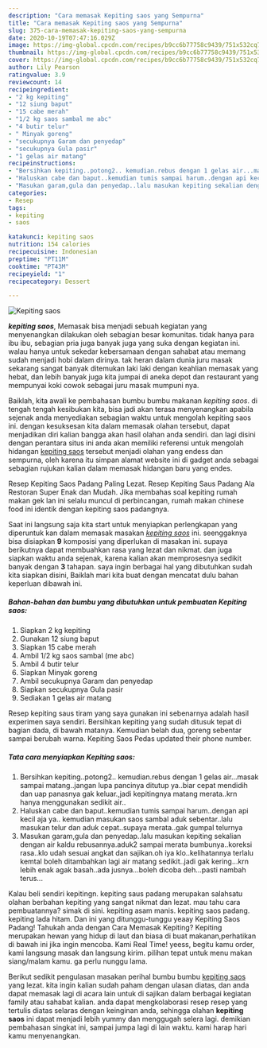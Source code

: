 ```yaml
---
description: "Cara memasak Kepiting saos yang Sempurna"
title: "Cara memasak Kepiting saos yang Sempurna"
slug: 375-cara-memasak-kepiting-saos-yang-sempurna
date: 2020-10-19T07:47:16.029Z
image: https://img-global.cpcdn.com/recipes/b9cc6b77758c9439/751x532cq70/kepiting-saos-foto-resep-utama.jpg
thumbnail: https://img-global.cpcdn.com/recipes/b9cc6b77758c9439/751x532cq70/kepiting-saos-foto-resep-utama.jpg
cover: https://img-global.cpcdn.com/recipes/b9cc6b77758c9439/751x532cq70/kepiting-saos-foto-resep-utama.jpg
author: Lily Pearson
ratingvalue: 3.9
reviewcount: 14
recipeingredient:
- "2 kg kepiting"
- "12 siung baput"
- "15 cabe merah"
- "1/2 kg saos sambal me abc"
- "4 butir telur"
- " Minyak goreng"
- "secukupnya Garam dan penyedap"
- "secukupnya Gula pasir"
- "1 gelas air matang"
recipeinstructions:
- "Bersihkan kepiting..potong2.. kemudian.rebus dengan 1 gelas air...masak sampai matang..jangan lupa pancinya ditutup ya..biar cepat mendidih dan uap panasnya gak keluar.,jadi kepitingnya matang merata..krn hanya menggunakan sedikit air.."
- "Haluskan cabe dan baput..kemudian tumis sampai harum..dengan api kecil aja ya.. kemudian masukan saos sambal aduk sebentar..lalu masukan telur dan aduk cepat..supaya merata..gak gumpal telurnya"
- "Masukan garam,gula dan penyedap..lalu masukan kepiting sekalian dengan air kaldu rebusannya.aduk2 sampai merata bumbunya..koreksi rasa..klo udah sesuai angkat dan sajikan.oh iya klo..kelihatannya terlalu kemtal boleh ditambahkan lagi air matang sedikit..jadi gak kering...krn lebih enak agak basah..ada jusnya...boleh dicoba deh...pasti nambah terus..."
categories:
- Resep
tags:
- kepiting
- saos

katakunci: kepiting saos 
nutrition: 154 calories
recipecuisine: Indonesian
preptime: "PT11M"
cooktime: "PT43M"
recipeyield: "1"
recipecategory: Dessert

---
```



![Kepiting saos](https://img-global.cpcdn.com/recipes/b9cc6b77758c9439/751x532cq70/kepiting-saos-foto-resep-utama.jpg)

<b><i>kepiting saos</i></b>, Memasak bisa menjadi sebuah kegiatan yang menyenangkan dilakukan oleh sebagian besar komunitas. tidak hanya para ibu ibu, sebagian pria juga banyak juga yang suka dengan kegiatan ini. walau hanya untuk sekedar kebersamaan dengan sahabat atau memang sudah menjadi hobi dalam dirinya. tak heran dalam dunia juru masak sekarang sangat banyak ditemukan laki laki dengan keahlian memasak yang hebat, dan lebih banyak juga kita jumpai di aneka depot dan restaurant yang mempunyai koki cowok sebagai juru masak mumpuni nya.

Baiklah, kita awali ke pembahasan bumbu bumbu makanan <i>kepiting saos</i>. di tengah tengah kesibukan kita, bisa jadi akan terasa menyenangkan apabila sejenak anda menyediakan sebagian waktu untuk mengolah kepiting saos ini. dengan kesuksesan kita dalam memasak olahan tersebut, dapat menjadikan diri kalian bangga akan hasil olahan anda sendiri. dan lagi disini dengan perantara situs ini anda akan memiliki referensi untuk mengolah hidangan <u>kepiting saos</u> tersebut menjadi olahan yang endess dan sempurna, oleh karena itu simpan alamat website ini di gadget anda sebagai sebagian rujukan kalian dalam memasak hidangan baru yang endes.

Resep Kepiting Saos Padang Paling Lezat. Resep Kepiting Saus Padang Ala Restoran Super Enak dan Mudah. Jika membahas soal kepiting rumah makan gek lan ini selalu muncul di perbincangan, rumah makan chinese food ini identik dengan kepiting saos padangnya.


Saat ini langsung saja kita start untuk menyiapkan perlengkapan yang diperuntuk kan dalam memasak masakan <u><i>kepiting saos</i></u> ini. seenggaknya bisa disiapkan <b>9</b> komposisi yang diperlukan di masakan ini. supaya berikutnya dapat membuahkan rasa yang lezat dan nikmat. dan juga siapkan waktu anda sejenak, karena kalian akan memprosesnya sedikit banyak dengan <b>3</b> tahapan. saya ingin berbagai hal yang dibutuhkan sudah kita siapkan disini, Baiklah mari kita buat dengan mencatat dulu bahan keperluan dibawah ini.

<!--inarticleads1-->

##### Bahan-bahan dan bumbu yang dibutuhkan untuk pembuatan Kepiting saos:

1. Siapkan 2 kg kepiting
1. Gunakan 12 siung baput
1. Siapkan 15 cabe merah
1. Ambil 1/2 kg saos sambal (me abc)
1. Ambil 4 butir telur
1. Siapkan  Minyak goreng
1. Ambil secukupnya Garam dan penyedap
1. Siapkan secukupnya Gula pasir
1. Sediakan 1 gelas air matang


Resep kepiting saus tiram yang saya gunakan ini sebenarnya adalah hasil experimen saya sendiri. Bersihkan kepiting yang sudah ditusuk tepat di bagian dada, di bawah matanya. Kemudian belah dua, goreng sebentar sampai berubah warna. Kepiting Saos Pedas updated their phone number. 

<!--inarticleads2-->

##### Tata cara menyiapkan Kepiting saos:

1. Bersihkan kepiting..potong2.. kemudian.rebus dengan 1 gelas air...masak sampai matang..jangan lupa pancinya ditutup ya..biar cepat mendidih dan uap panasnya gak keluar.,jadi kepitingnya matang merata..krn hanya menggunakan sedikit air..
1. Haluskan cabe dan baput..kemudian tumis sampai harum..dengan api kecil aja ya.. kemudian masukan saos sambal aduk sebentar..lalu masukan telur dan aduk cepat..supaya merata..gak gumpal telurnya
1. Masukan garam,gula dan penyedap..lalu masukan kepiting sekalian dengan air kaldu rebusannya.aduk2 sampai merata bumbunya..koreksi rasa..klo udah sesuai angkat dan sajikan.oh iya klo..kelihatannya terlalu kemtal boleh ditambahkan lagi air matang sedikit..jadi gak kering...krn lebih enak agak basah..ada jusnya...boleh dicoba deh...pasti nambah terus...


Kalau beli sendiri kepitingn. kepiting saus padang merupakan salahsatu olahan berbahan kepiting yang sangat nikmat dan lezat. mau tahu cara pembuatannya? simak di sini. kepiting asam manis. kepiting saos padang. kepiting lada hitam. Dan ini yang ditunggu-tunggu yeaay Kepiting Saos Padang! Tahukah anda dengan Cara Memasak Kepiting? Kepiting merupakan hewan yang hidup di laut dan biasa di buat makanan,perhatikan di bawah ini jika ingin mencoba. Kami Real Time! yeess, begitu kamu order, kami langsung masak dan langsung kirim. pilihan tepat untuk menu makan siang/malam kamu. ga perlu nunggu lama. 

Berikut sedikit pengulasan masakan perihal bumbu bumbu <u>kepiting saos</u> yang lezat. kita ingin kalian sudah paham dengan ulasan diatas, dan anda dapat memasak lagi di acara lain untuk di sajikan dalam berbagai kegiatan family atau sahabat kalian. anda dapat mengkolaborasi resep resep yang tertulis diatas selaras dengan keinginan anda, sehingga olahan <b>kepiting saos</b> ini dapat menjadi lebih yummy dan menggugah selera lagi. demikian pembahasan singkat ini, sampai jumpa lagi di lain waktu. kami harap hari kamu menyenangkan.
